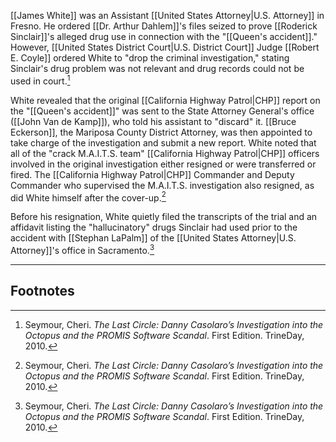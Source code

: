 [[James White]] was an Assistant [[United States Attorney|U.S. Attorney]] in Fresno. He ordered [[Dr. Arthur Dahlem]]'s files seized to prove [[Roderick Sinclair]]'s alleged drug use in connection with the "[[Queen's accident]]." However, [[United States District Court|U.S. District Court]] Judge [[Robert E. Coyle]] ordered White to "drop the criminal investigation," stating Sinclair's drug problem was not relevant and drug records could not be used in court.[^1]

White revealed that the original [[California Highway Patrol|CHP]] report on the "[[Queen's accident]]" was sent to the State Attorney General's office ([[John Van de Kamp]]), who told his assistant to "discard" it. [[Bruce Eckerson]], the Mariposa County District Attorney, was then appointed to take charge of the investigation and submit a new report. White noted that all of the "crack M.A.I.T.S. team" [[California Highway Patrol|CHP]] officers involved in the original investigation either resigned or were transferred or fired. The [[California Highway Patrol|CHP]] Commander and Deputy Commander who supervised the M.A.I.T.S. investigation also resigned, as did White himself after the cover-up.[^1]

Before his resignation, White quietly filed the transcripts of the trial and an affidavit listing the "hallucinatory" drugs Sinclair had used prior to the accident with [[Stephan LaPalm]] of the [[United States Attorney|U.S. Attorney]]'s office in Sacramento.[^1]

---
## Footnotes

[^1]: Seymour, Cheri. *The Last Circle: Danny Casolaro’s Investigation into the Octopus and the PROMIS Software Scandal*. First Edition. TrineDay, 2010.